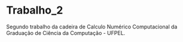 # Trabalho_2

Segundo trabalho da cadeira de Calculo Numérico Computacional da Graduação de Ciência da Computação - UFPEL.
